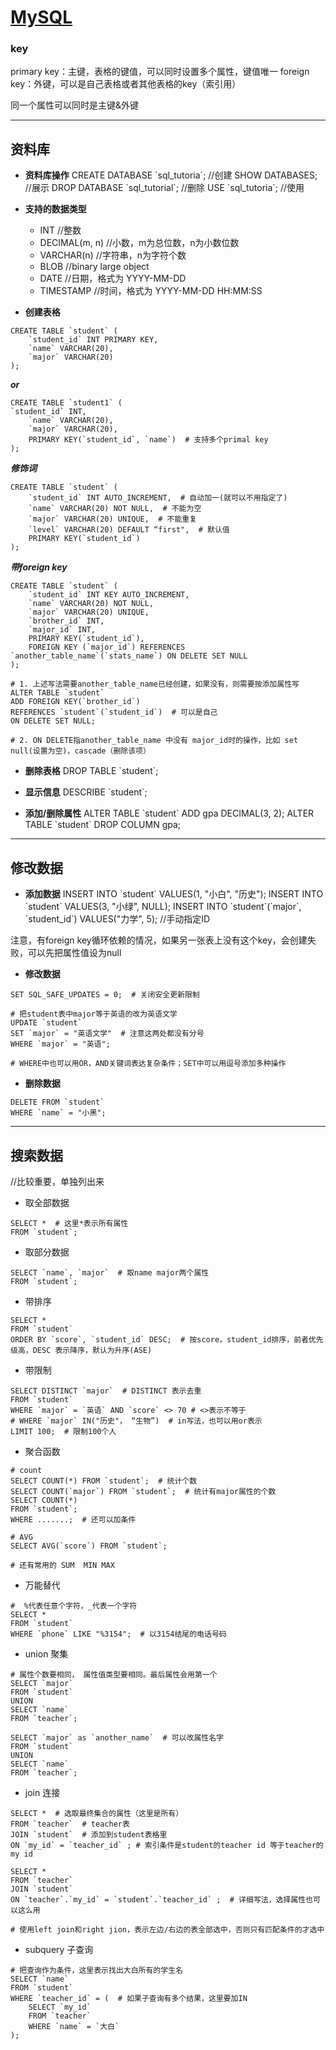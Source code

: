 # [MySQL](https://github.com/iLovEing/notebook/issues/22)

### key
primary key：主键，表格的键值，可以同时设置多个属性，键值唯一
foreign key：外键，可以是自己表格或者其他表格的key（索引用）

同一个属性可以同时是主键&外键

---

## 资料库

- **资料库操作**
CREATE DATABASE \`sql_tutoria\`;  //创建
SHOW DATABASES;  //展示
DROP DATABASE \`sql_tutorial\`;  //删除
USE \`sql_tutoria\`; //使用

- **支持的数据类型**
  - INT                        //整数
  - DECIMAL(m, n)     //小数，m为总位数，n为小数位数
  - VARCHAR(n)         //字符串，n为字符个数
  - BLOB                     //binary large object
  - DATE                     //日期，格式为 YYYY-MM-DD
  - TIMESTAMP          //时间，格式为 YYYY-MM-DD HH:MM:SS

- **创建表格**
```
CREATE TABLE `student` (
    `student_id` INT PRIMARY KEY,
    `name` VARCHAR(20),
    `major` VARCHAR(20)
);
```
***or***
```
CREATE TABLE `student1` (
`student_id` INT,
    `name` VARCHAR(20),
    `major` VARCHAR(20),
    PRIMARY KEY(`student_id`, `name`)  # 支持多个primal key
);
```
***修饰词***
```
CREATE TABLE `student` (
    `student_id` INT AUTO_INCREMENT,  # 自动加一(就可以不用指定了)
    `name` VARCHAR(20) NOT NULL,  # 不能为空
    `major` VARCHAR(20) UNIQUE,  # 不能重复
    `level` VARCHAR(20) DEFAULT “first",  # 默认值
    PRIMARY KEY(`student_id`)
);
```
***带foreign key***
```
CREATE TABLE `student` (
    `student_id` INT KEY AUTO_INCREMENT,
    `name` VARCHAR(20) NOT NULL,
    `major` VARCHAR(20) UNIQUE,
    `brother_id` INT,
    `major_id` INT,
    PRIMARY KEY(`student_id`),
    FOREIGN KEY (`major_id`) REFERENCES `another_table_name`(`stats_name`) ON DELETE SET NULL
);

# 1. 上述写法需要another_table_name已经创建，如果没有，则需要按添加属性写
ALTER TABLE `student`
ADD FOREIGN KEY(`brother_id`)
REFERENCES `student`(`student_id`)  # 可以是自己
ON DELETE SET NULL;

# 2. ON DELETE指another_table_name 中没有 major_id时的操作，比如 set null(设置为空)，cascade（删除该项）
```

- **删除表格**
DROP TABLE \`student\`;

- **显示信息**
DESCRIBE \`student\`;

- **添加/删除属性**
ALTER TABLE \`student\` ADD gpa DECIMAL(3, 2);
ALTER TABLE \`student\` DROP COLUMN gpa;


---

## 修改数据

- **添加数据**
INSERT INTO \`student\` VALUES(1, "小白", "历史");
INSERT INTO \`student\` VALUES(3, "小绿", NULL);
INSERT INTO \`student\`(\`major\`, \`student_id\`) VALUES("力学", 5); //手动指定ID

注意，有foreign key循环依赖的情况，如果另一张表上没有这个key，会创建失败，可以先把属性值设为null

- **修改数据**
```
SET SQL_SAFE_UPDATES = 0;  # 关闭安全更新限制

# 把student表中major等于英语的改为英语文学
UPDATE `student`
SET `major` = "英语文学"  # 注意这两处都没有分号
WHERE `major` = "英语";

# WHERE中也可以用OR，AND关键词表达复杂条件；SET中可以用逗号添加多种操作
```

- **删除数据**
```
DELETE FROM `student`
WHERE `name` = "小黑";
```


---

## 搜索数据
//比较重要，单独列出来

- 取全部数据
```
SELECT *  # 这里*表示所有属性
FROM `student`;
```

- 取部分数据
```
SELECT `name`, `major`  # 取name major两个属性
FROM `student`;
```

- 带排序
```
SELECT *
FROM `student`
ORDER BY `score`, `student_id` DESC;  # 按score，student_id排序，前者优先级高，DESC 表示降序，默认为升序(ASE)
```

- 带限制 
```
SELECT DISTINCT `major`  # DISTINCT 表示去重
FROM `student`
WHERE `major` = `英语` AND `score` <> 70 # <>表示不等于
# WHERE `major` IN("历史"， “生物”)  # in写法，也可以用or表示
LIMIT 100;  # 限制100个人
```

- 聚合函数
```
# count
SELECT COUNT(*) FROM `student`;  # 统计个数
SELECT COUNT(`major`) FROM `student`;  # 统计有major属性的个数
SELECT COUNT(*)
FROM `student`;
WHERE .......;  # 还可以加条件

# AVG
SELECT AVG(`score`) FROM `student`;

# 还有常用的 SUM  MIN MAX
```

- 万能替代
```
#  %代表任意个字符，_代表一个字符
SELECT *
FROM `student`
WHERE `phone` LIKE "%3154";  # 以3154结尾的电话号码
```

- union 聚集
```
# 属性个数要相同， 属性值类型要相同。最后属性会用第一个
SELECT `major`
FROM `student`
UNION
SELECT `name`
FROM `teacher`;

SELECT `major` as `another_name`  # 可以改属性名字
FROM `student`
UNION
SELECT `name`
FROM `teacher`;
```

- join 连接
```
SELECT *  # 选取最终集合的属性（这里是所有）
FROM `teacher`  # teacher表
JOIN `student`  # 添加到student表格里
ON `my_id` = `teacher_id` ; # 索引条件是student的teacher id 等于teacher的my id

SELECT * 
FROM `teacher`
JOIN `student`
ON `teacher`.`my_id` = `student`.`teacher_id` ;  # 详细写法，选择属性也可以这么用

# 使用left join和right jion，表示左边/右边的表全部选中，否则只有匹配条件的才选中
```


- subquery 子查询
```
# 把查询作为条件，这里表示找出大白所有的学生名
SELECT `name`
FROM `student`
WHERE `teacher_id` = (  # 如果子查询有多个结果，这里要加IN
    SELECT `my_id`
    FROM `teacher`
    WHERE `name` = `大白`
);
```
